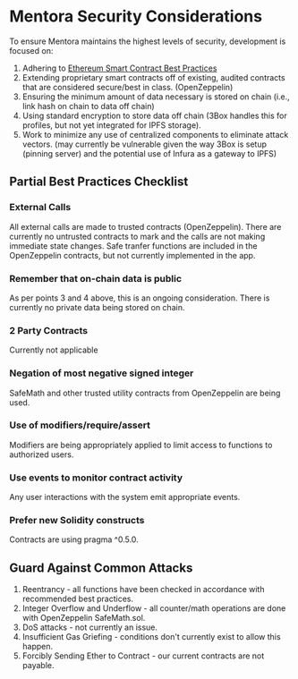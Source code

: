 # Mentora Security Considerations

To ensure Mentora maintains the highest levels of security, development is focused on:

1.  Adhering to [Ethereum Smart Contract Best Practices](https://consensys.github.io/smart-contract-best-practices/recommendations/)
2.  Extending proprietary smart contracts off of existing, audited contracts that are considered secure/best in class. (OpenZeppelin)
3.  Ensuring the minimum amount of data necessary is stored on chain (i.e., link hash on chain to data off chain)
4.  Using standard encryption to store data off chain (3Box handles this for profiles, but not yet integrated for IPFS storage).
5.  Work to minimize any use of centralized components to eliminate attack vectors. (may currently be vulnerable given the way 3Box is setup (pinning server) and the potential use of Infura as a gateway to IPFS)

## Partial Best Practices Checklist

### External Calls
All external calls are made to trusted contracts (OpenZeppelin). There are currently no untrusted contracts to mark and the calls are not making immediate state changes.  Safe tranfer functions are included in the OpenZeppelin contracts, but not currently implemented in the app.

### Remember that on-chain data is public
As per points 3 and 4 above, this is an ongoing consideration.  There is currently no private data being stored on chain.

### 2 Party Contracts
Currently not applicable

### Negation of most negative signed integer
SafeMath and other trusted utility contracts from OpenZeppelin are being used.

### Use of modifiers/require/assert
Modifiers are being appropriately applied to limit access to functions to authorized users.

### Use events to monitor contract activity
Any user interactions with the system emit appropriate events.

### Prefer new Solidity constructs
Contracts are using pragma ^0.5.0.

## Guard Against Common Attacks
1. Reentrancy - all functions have been checked in accordance with recommended best practices.
2. Integer Overflow and Underflow - all counter/math operations are done with OpenZeppelin SafeMath.sol.
3. DoS attacks - not currently an issue.
4. Insufficient Gas Griefing - conditions don't currently exist to allow this happen.
5. Forcibly Sending Ether to Contract - our current contracts are not payable.

